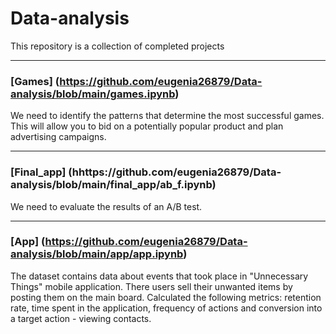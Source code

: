 # Data-analysis
This repository is a collection of completed projects

____
### [Games] (https://github.com/eugenia26879/Data-analysis/blob/main/games.ipynb)

We need to identify the patterns that determine the most successful games. 
This will allow you to bid on a potentially popular product and plan advertising campaigns.
____
### [Final_app] (hhttps://github.com/eugenia26879/Data-analysis/blob/main/final_app/ab_f.ipynb)

We need to evaluate the results of an A/B test. 
____
### [App] (https://github.com/eugenia26879/Data-analysis/blob/main/app/app.ipynb)

The dataset contains data about events that took place in "Unnecessary Things" mobile application. 
There users sell their unwanted items by posting them on the main board.
Calculated the following metrics: retention rate, time spent in the application, frequency of actions and conversion into a target action - viewing contacts.

